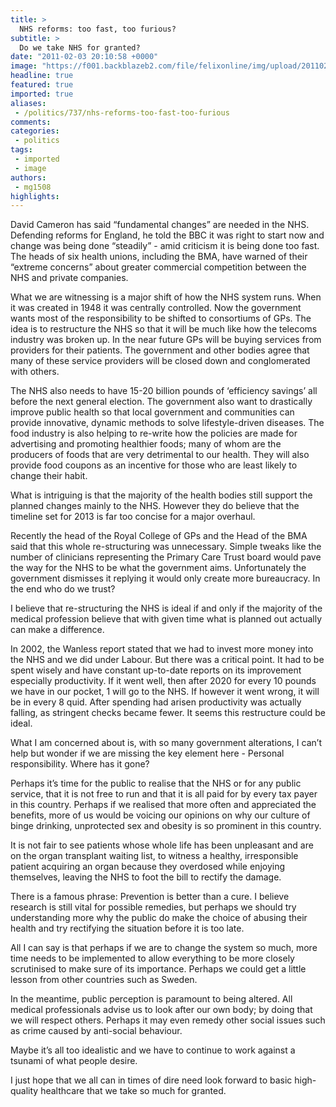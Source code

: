 ```yaml
---
title: >
  NHS reforms: too fast, too furious?
subtitle: >
  Do we take NHS for granted?
date: "2011-02-03 20:10:58 +0000"
image: "https://f001.backblazeb2.com/file/felixonline/img/upload/201102032008-nm1010-dctordoc.jpg"
headline: true
featured: true
imported: true
aliases:
 - /politics/737/nhs-reforms-too-fast-too-furious
comments:
categories:
 - politics
tags:
 - imported
 - image
authors:
 - mg1508
highlights:
---
```


David Cameron has said “fundamental changes” are needed in the NHS. Defending reforms for England, he told the BBC it was right to start now and change was being done “steadily” - amid criticism it is being done too fast. The heads of six health unions, including the BMA, have warned of their “extreme concerns” about greater commercial competition between the NHS and private companies.

What we are witnessing is a major shift of how the NHS system runs. When it was created in 1948 it was centrally controlled. Now the government wants most of the responsibility to be shifted to consortiums of GPs. The idea is to restructure the NHS so that it will be much like how the telecoms industry was broken up. In the near future GPs will be buying services from providers for their patients. The government and other bodies agree that many of these service providers will be closed down and conglomerated with others.

The NHS also needs to have 15-20 billion pounds of ‘efficiency savings’ all before the next general election. The government also want to drastically improve public health so that local government and communities can provide innovative, dynamic methods to solve lifestyle-driven diseases. The food industry is also helping to re-write how the policies are made for advertising and promoting healthier foods; many of whom are the producers of foods that are very detrimental to our health. They will also provide food coupons as an incentive for those who are least likely to change their habit.

What is intriguing is that the majority of the health bodies still support the planned changes mainly to the NHS. However they do believe that the timeline set for 2013 is far too concise for a major overhaul.

Recently the head of the Royal College of GPs and the Head of the BMA said that this whole re-structuring was unnecessary. Simple tweaks like the number of clinicians representing the Primary Care Trust board would pave the way for the NHS to be what the government aims. Unfortunately the government dismisses it replying it would only create more bureaucracy. In the end who do we trust?

I believe that re-structuring the NHS is ideal if and only if the majority of the medical profession believe that with given time what is planned out actually can make a difference.

In 2002, the Wanless report stated that we had to invest more money into the NHS and we did under Labour. But there was a critical point. It had to be spent wisely and have constant up-to-date reports on its improvement especially productivity. If it went well, then after 2020 for every 10 pounds we have in our pocket, 1 will go to the NHS. If however it went wrong, it will be in every 8 quid. After spending had arisen productivity was actually falling, as stringent checks became fewer. It seems this restructure could be ideal.

What I am concerned about is, with so many government alterations, I can’t help but wonder if we are missing the key element here - Personal responsibility. Where has it gone?

Perhaps it’s time for the public to realise that the NHS or for any public service, that it is not free to run and that it is all paid for by every tax payer in this country. Perhaps if we realised that more often and appreciated the benefits, more of us would be voicing our opinions on why our culture of binge drinking, unprotected sex and obesity is so prominent in this country.

It is not fair to see patients whose whole life has been unpleasant and are on the organ transplant waiting list, to witness a healthy, irresponsible patient acquiring an organ because they overdosed while enjoying themselves, leaving the NHS to foot the bill to rectify the damage.

There is a famous phrase: Prevention is better than a cure. I believe research is still vital for possible remedies, but perhaps we should try understanding more why the public do make the choice of abusing their health and try rectifying the situation before it is too late.

All I can say is that perhaps if we are to change the system so much, more time needs to be implemented to allow everything to be more closely scrutinised to make sure of its importance. Perhaps we could get a little lesson from other countries such as Sweden.

In the meantime, public perception is paramount to being altered. All medical professionals advise us to look after our own body; by doing that we will respect others. Perhaps it may even remedy other social issues such as crime caused by anti-social behaviour.

Maybe it’s all too idealistic and we have to continue to work against a tsunami of what people desire.

I just hope that we all can in times of dire need look forward to basic high-quality healthcare that we take so much for granted.
